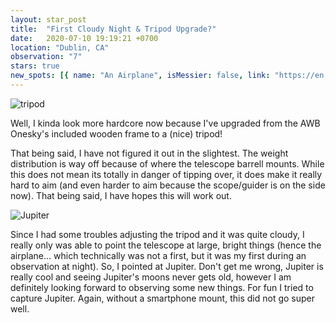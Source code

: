 ```yaml
---
layout: star_post
title:  "First Cloudy Night & Tripod Upgrade?"
date:   2020-07-10 19:19:21 +0700
location: "Dublin, CA"
observation: "7"
stars: true
new_spots: [{ name: "An Airplane", isMessier: false, link: "https://en.wikipedia.org/wiki/Airplane!" }]
---
```


![tripod](https://imgur.com/NwSYmna.png)

Well, I kinda look more hardcore now because I've upgraded from the AWB Onesky's included wooden frame to a (nice) tripod!

That being said, I have not figured it out in the slightest. The weight distribution is way off because of where the telescope barrell mounts. While this does not mean its totally in danger of tipping over, it does make it really hard to aim (and even harder to aim because the scope/guider is on the side now). That being said, I have hopes this will work out.

![Jupiter](https://imgur.com/rfWNNqm.png)

Since I had some troubles adjusting the tripod and it was quite cloudy, I really only was able to point the telescope at large, bright things (hence the airplane... which technically was not a first, but it was my first during an observation at night). So, I pointed at Jupiter. Don't get me wrong, Jupiter is really cool and seeing Jupiter's moons never gets old, however I am definitely looking forward to observing some new things. For fun I tried to capture Jupiter. Again, without a smartphone mount, this did not go super well.

